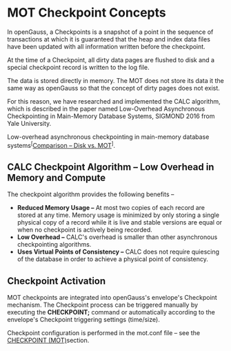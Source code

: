 # MOT Checkpoint Concepts<a name="EN-US_TOPIC_0270171540"></a>

In openGauss, a Checkpoints is a snapshot of a point in the sequence of transactions at which it is guaranteed that the heap and index data files have been updated with all information written before the checkpoint.

At the time of a Checkpoint, all dirty data pages are flushed to disk and a special checkpoint record is written to the log file.

The data is stored directly in memory. The MOT does not store its data it the same way as openGauss so that the concept of dirty pages does not exist.

For this reason, we have researched and implemented the CALC algorithm, which is described in the paper named Low-Overhead Asynchronous Checkpointing in Main-Memory Database Systems, SIGMOND 2016 from Yale University.

Low-overhead asynchronous checkpointing in main-memory database systems<sup>\[</sup>[Comparison – Disk vs. MOT](comparison-disk-vs-mot.md)<sup>\]</sup>.

## CALC Checkpoint Algorithm – Low Overhead in Memory and Compute<a name="section173125984216"></a>

The checkpoint algorithm provides the following benefits –

-   **Reduced Memory Usage –**  At most two copies of each record are stored at any time. Memory usage is minimized by only storing a single physical copy of a record while it is live and stable versions are equal or when no checkpoint is actively being recorded.
-   **Low Overhead –**  CALC's overhead is smaller than other asynchronous checkpointing algorithms.
-   **Uses Virtual Points of Consistency –**  CALC does not require quiescing of the database in order to achieve a physical point of consistency.

## Checkpoint Activation<a name="section20367122134319"></a>

MOT checkpoints are integrated into openGauss's envelope's Checkpoint mechanism. The Checkpoint process can be triggered manually by executing the  **CHECKPOINT;**  command or automatically according to the envelope's Checkpoint triggering settings \(time/size\).

Checkpoint configuration is performed in the mot.conf file – see the   [CHECKPOINT \(MOT\)](mot-configuration-settings.md#section8719101152712)section.

